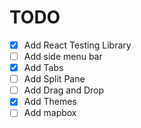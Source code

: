 # TODO

- [X] Add React Testing Library
- [ ] Add side menu bar
- [x] Add Tabs
- [ ] Add Split Pane
- [ ] Add Drag and Drop
- [X] Add Themes
- [ ] Add mapbox